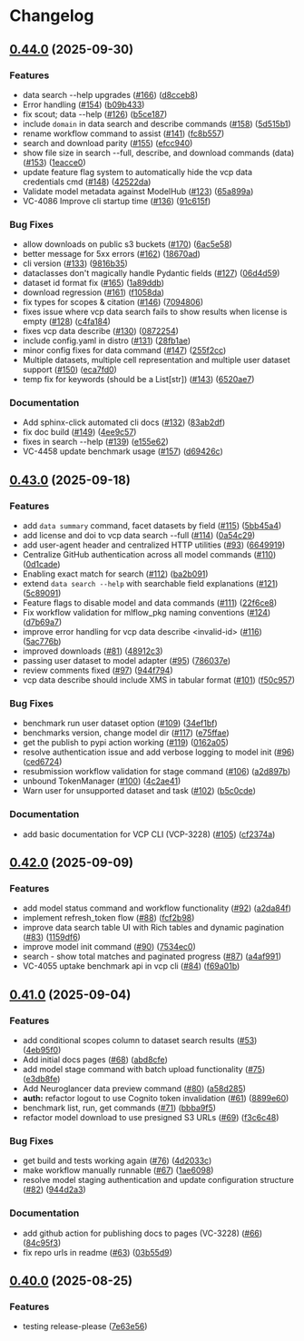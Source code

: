 # Changelog

## [0.44.0](https://github.com/chanzuckerberg/vcp-cli/compare/v0.43.0...v0.44.0) (2025-09-30)


### Features

* data search --help upgrades ([#166](https://github.com/chanzuckerberg/vcp-cli/issues/166)) ([d8cceb8](https://github.com/chanzuckerberg/vcp-cli/commit/d8cceb832fac319e845849922fbb37bbca0b9297))
* Error handling ([#154](https://github.com/chanzuckerberg/vcp-cli/issues/154)) ([b09b433](https://github.com/chanzuckerberg/vcp-cli/commit/b09b4339fad778dee6c96ad32e275b7c560639f6))
* fix scout; data --help ([#126](https://github.com/chanzuckerberg/vcp-cli/issues/126)) ([b5ce187](https://github.com/chanzuckerberg/vcp-cli/commit/b5ce187834ca655a5f8c7db14627a9c3909565aa))
* include `domain` in data search and describe commands ([#158](https://github.com/chanzuckerberg/vcp-cli/issues/158)) ([5d515b1](https://github.com/chanzuckerberg/vcp-cli/commit/5d515b117cd103d610ef668a93b2ef1546b35277))
* rename workflow command to assist ([#141](https://github.com/chanzuckerberg/vcp-cli/issues/141)) ([fc8b557](https://github.com/chanzuckerberg/vcp-cli/commit/fc8b557149f61cc8f1853f911d3afdc488b5ae41))
* search and download parity ([#155](https://github.com/chanzuckerberg/vcp-cli/issues/155)) ([efcc940](https://github.com/chanzuckerberg/vcp-cli/commit/efcc9400e5fb147649141d7e267fe5b3c7e7a32d))
* show file size in search --full, describe, and download commands (data) ([#153](https://github.com/chanzuckerberg/vcp-cli/issues/153)) ([1eacce0](https://github.com/chanzuckerberg/vcp-cli/commit/1eacce040b4cb54f33f7d5355a3ad2045fb18a9b))
* update feature flag system to automatically hide the vcp data credentials cmd ([#148](https://github.com/chanzuckerberg/vcp-cli/issues/148)) ([42522da](https://github.com/chanzuckerberg/vcp-cli/commit/42522dad6ddb40cb959906390dc899415c5d0689))
* Validate model metadata against ModelHub ([#123](https://github.com/chanzuckerberg/vcp-cli/issues/123)) ([65a899a](https://github.com/chanzuckerberg/vcp-cli/commit/65a899a3e0ca4cc522353f48a28120fdb02b72f4))
* VC-4086 Improve cli startup time ([#136](https://github.com/chanzuckerberg/vcp-cli/issues/136)) ([91c615f](https://github.com/chanzuckerberg/vcp-cli/commit/91c615ff951b3472a3c3119b3b0edae7c296d34c))


### Bug Fixes

* allow downloads on public s3 buckets ([#170](https://github.com/chanzuckerberg/vcp-cli/issues/170)) ([6ac5e58](https://github.com/chanzuckerberg/vcp-cli/commit/6ac5e5879fcccf2f6c4ad546a0ed331ffa383f78))
* better message for 5xx errors ([#162](https://github.com/chanzuckerberg/vcp-cli/issues/162)) ([18670ad](https://github.com/chanzuckerberg/vcp-cli/commit/18670ad9d9b563051ef9a81326ecbd0b6399f2ca))
* cli version ([#133](https://github.com/chanzuckerberg/vcp-cli/issues/133)) ([9816b35](https://github.com/chanzuckerberg/vcp-cli/commit/9816b35fdc072df4d74b59354f6ff25adb592485))
* dataclasses don't magically handle Pydantic fields ([#127](https://github.com/chanzuckerberg/vcp-cli/issues/127)) ([06d4d59](https://github.com/chanzuckerberg/vcp-cli/commit/06d4d59c8945bfb3118decf8268bac6314bf5226))
* dataset id format fix ([#165](https://github.com/chanzuckerberg/vcp-cli/issues/165)) ([1a89ddb](https://github.com/chanzuckerberg/vcp-cli/commit/1a89ddb23e5164e604cd7274b50d50056a5a45c1))
* download regression ([#161](https://github.com/chanzuckerberg/vcp-cli/issues/161)) ([f1058da](https://github.com/chanzuckerberg/vcp-cli/commit/f1058da946c5fb627d69fcab31075cd019d0279a))
* fix types for scopes & citation ([#146](https://github.com/chanzuckerberg/vcp-cli/issues/146)) ([7094806](https://github.com/chanzuckerberg/vcp-cli/commit/7094806f85d57cb950c91aa478a8f4e7fc3d71d9))
* fixes issue where vcp data search fails to show results when license is empty ([#128](https://github.com/chanzuckerberg/vcp-cli/issues/128)) ([c4fa184](https://github.com/chanzuckerberg/vcp-cli/commit/c4fa1842c7d798a6b3dca1a2b13eb8b7761769d7))
* fixes vcp data describe ([#130](https://github.com/chanzuckerberg/vcp-cli/issues/130)) ([0872254](https://github.com/chanzuckerberg/vcp-cli/commit/08722545d3e67a0fe560c4516d8073d60cdf6e36))
* include config.yaml in distro ([#131](https://github.com/chanzuckerberg/vcp-cli/issues/131)) ([28fb1ae](https://github.com/chanzuckerberg/vcp-cli/commit/28fb1aeb02f1958b97a2f54cccafa1887e3b98be))
* minor config fixes for data command ([#147](https://github.com/chanzuckerberg/vcp-cli/issues/147)) ([255f2cc](https://github.com/chanzuckerberg/vcp-cli/commit/255f2ccc7b4f28f76bd1afdb90d342ecdfb7454d))
* Multiple datasets, multiple cell representation and multiple user dataset support ([#150](https://github.com/chanzuckerberg/vcp-cli/issues/150)) ([eca7fd0](https://github.com/chanzuckerberg/vcp-cli/commit/eca7fd06fe4821a4caba26817e08c25f67e3425b))
* temp fix for keywords (should be a List[str]) ([#143](https://github.com/chanzuckerberg/vcp-cli/issues/143)) ([6520ae7](https://github.com/chanzuckerberg/vcp-cli/commit/6520ae7d8825c30bbdcc3a2da9f5291eeb721f21))


### Documentation

* Add sphinx-click automated cli docs ([#132](https://github.com/chanzuckerberg/vcp-cli/issues/132)) ([83ab2df](https://github.com/chanzuckerberg/vcp-cli/commit/83ab2dfeeb08a8bed4c87c8991f68765de9729dd))
* fix doc build ([#149](https://github.com/chanzuckerberg/vcp-cli/issues/149)) ([4ee9c57](https://github.com/chanzuckerberg/vcp-cli/commit/4ee9c575c9c9812730436231a012be3c8ddc06b0))
* fixes in search --help ([#139](https://github.com/chanzuckerberg/vcp-cli/issues/139)) ([e155e62](https://github.com/chanzuckerberg/vcp-cli/commit/e155e62d1f5906c6d383c737212b3b297d3a8d82))
* VC-4458 update benchmark usage ([#157](https://github.com/chanzuckerberg/vcp-cli/issues/157)) ([d69426c](https://github.com/chanzuckerberg/vcp-cli/commit/d69426c25f65f3fc48722c91c77a4b2d429ae7b4))

## [0.43.0](https://github.com/chanzuckerberg/vcp-cli/compare/v0.42.0...v0.43.0) (2025-09-18)


### Features

* add `data summary` command, facet datasets by field ([#115](https://github.com/chanzuckerberg/vcp-cli/issues/115)) ([5bb45a4](https://github.com/chanzuckerberg/vcp-cli/commit/5bb45a45a71ca008859a09dd614ed73ceeee26dd))
* add license and doi to vcp data search --full ([#114](https://github.com/chanzuckerberg/vcp-cli/issues/114)) ([0a54c29](https://github.com/chanzuckerberg/vcp-cli/commit/0a54c29cd4afaa9a1ea29bef9dea7f55f96e948a))
* add user-agent header and centralized HTTP utilities ([#93](https://github.com/chanzuckerberg/vcp-cli/issues/93)) ([6649919](https://github.com/chanzuckerberg/vcp-cli/commit/664991981a5bec8574850845443cb274d601ad29))
* Centralize GitHub authentication across all model commands ([#110](https://github.com/chanzuckerberg/vcp-cli/issues/110)) ([0d1cade](https://github.com/chanzuckerberg/vcp-cli/commit/0d1cadef247aaac8edf46ebf26d0a2a7c2edccbc))
* Enabling exact match for search ([#112](https://github.com/chanzuckerberg/vcp-cli/issues/112)) ([ba2b091](https://github.com/chanzuckerberg/vcp-cli/commit/ba2b0918e192dd5e611b743a728e472b796cdbde))
* extend `data search --help` with searchable field explanations ([#121](https://github.com/chanzuckerberg/vcp-cli/issues/121)) ([5c89091](https://github.com/chanzuckerberg/vcp-cli/commit/5c89091bb224e1986c0ed81ac6436cbbe94dec9b))
* Feature flags to disable model and data commands ([#111](https://github.com/chanzuckerberg/vcp-cli/issues/111)) ([22f6ce8](https://github.com/chanzuckerberg/vcp-cli/commit/22f6ce841a7b571bd62527615eee57ffdb5ec8f0))
* Fix workflow validation for mlflow_pkg naming conventions ([#124](https://github.com/chanzuckerberg/vcp-cli/issues/124)) ([d7b69a7](https://github.com/chanzuckerberg/vcp-cli/commit/d7b69a7d93698caf1dc082151777ba2229543c97))
* improve error handling for vcp data describe &lt;invalid-id&gt; ([#116](https://github.com/chanzuckerberg/vcp-cli/issues/116)) ([5ac776b](https://github.com/chanzuckerberg/vcp-cli/commit/5ac776baf7fb488a4a9b6df91d81efb88334f889))
* improved downloads ([#81](https://github.com/chanzuckerberg/vcp-cli/issues/81)) ([48912c3](https://github.com/chanzuckerberg/vcp-cli/commit/48912c3df5d5cdf165ed870a836d57a44ee19e70))
* passing user dataset to model adapter ([#95](https://github.com/chanzuckerberg/vcp-cli/issues/95)) ([786037e](https://github.com/chanzuckerberg/vcp-cli/commit/786037e266b89aa4956e918f7f27168ac2878d09))
* review comments fixed ([#97](https://github.com/chanzuckerberg/vcp-cli/issues/97)) ([944f794](https://github.com/chanzuckerberg/vcp-cli/commit/944f794caf3acc0d2de4bd663ac4f07a4e518be1))
* vcp data describe should include XMS in tabular format ([#101](https://github.com/chanzuckerberg/vcp-cli/issues/101)) ([f50c957](https://github.com/chanzuckerberg/vcp-cli/commit/f50c9572f3f209814bbef4e0664620bda4ea96bf))


### Bug Fixes

* benchmark run user dataset option ([#109](https://github.com/chanzuckerberg/vcp-cli/issues/109)) ([34ef1bf](https://github.com/chanzuckerberg/vcp-cli/commit/34ef1bfbaaa157fea515797673072754cd9efc95))
* benchmarks version, change model dir ([#117](https://github.com/chanzuckerberg/vcp-cli/issues/117)) ([e75ffae](https://github.com/chanzuckerberg/vcp-cli/commit/e75ffaed0aa6d53e233802a607122238bca83d4e))
* get the publish to pypi action working ([#119](https://github.com/chanzuckerberg/vcp-cli/issues/119)) ([0162a05](https://github.com/chanzuckerberg/vcp-cli/commit/0162a05bc39a16ba0d01406eefc46bcb430a0c6b))
* resolve authentication issue and add verbose logging to model init ([#96](https://github.com/chanzuckerberg/vcp-cli/issues/96)) ([ced6724](https://github.com/chanzuckerberg/vcp-cli/commit/ced6724e77340849358d29fb2fe420d0c59ba431))
* resubmission workflow validation for stage command ([#106](https://github.com/chanzuckerberg/vcp-cli/issues/106)) ([a2d897b](https://github.com/chanzuckerberg/vcp-cli/commit/a2d897bdc3609301e10a1db0c182836776665df0))
* unbound TokenManager ([#100](https://github.com/chanzuckerberg/vcp-cli/issues/100)) ([4c2ae41](https://github.com/chanzuckerberg/vcp-cli/commit/4c2ae41fafa58ab340b354fbfaa00a2cfe50dec6))
* Warn user for unsupported dataset and task ([#102](https://github.com/chanzuckerberg/vcp-cli/issues/102)) ([b5c0cde](https://github.com/chanzuckerberg/vcp-cli/commit/b5c0cde606704a989253949b8f46e2d896c929ec))


### Documentation

* add basic documentation for VCP CLI (VCP-3228) ([#105](https://github.com/chanzuckerberg/vcp-cli/issues/105)) ([cf2374a](https://github.com/chanzuckerberg/vcp-cli/commit/cf2374af536736b4f014fe40522c2a828e7366b5))

## [0.42.0](https://github.com/chanzuckerberg/vcp-cli/compare/v0.41.0...v0.42.0) (2025-09-09)


### Features

* add model status command and workflow functionality ([#92](https://github.com/chanzuckerberg/vcp-cli/issues/92)) ([a2da84f](https://github.com/chanzuckerberg/vcp-cli/commit/a2da84fe5da96d7ac5011bacc04627f804c65fb5))
* implement refresh_token flow ([#88](https://github.com/chanzuckerberg/vcp-cli/issues/88)) ([fcf2b98](https://github.com/chanzuckerberg/vcp-cli/commit/fcf2b98444dcfb568cadbdc02c2a3a759942a5d2))
* improve data search table UI with Rich tables and dynamic pagination ([#83](https://github.com/chanzuckerberg/vcp-cli/issues/83)) ([1159df6](https://github.com/chanzuckerberg/vcp-cli/commit/1159df67316958467ad0fdb5cb25469987e5e84e))
* improve model init command ([#90](https://github.com/chanzuckerberg/vcp-cli/issues/90)) ([7534ec0](https://github.com/chanzuckerberg/vcp-cli/commit/7534ec0601d007f1c287ef71c033533561a976df))
* search - show total matches and paginated progress ([#87](https://github.com/chanzuckerberg/vcp-cli/issues/87)) ([a4af991](https://github.com/chanzuckerberg/vcp-cli/commit/a4af991037e099d3614dc97afb1b5350d08d7f49))
* VC-4055 uptake benchmark api in vcp cli ([#84](https://github.com/chanzuckerberg/vcp-cli/issues/84)) ([f69a01b](https://github.com/chanzuckerberg/vcp-cli/commit/f69a01ba1a73ba39e93e2daf27bf6406f2fdb617))

## [0.41.0](https://github.com/chanzuckerberg/vcp-cli/compare/v0.40.0...v0.41.0) (2025-09-04)


### Features

* add conditional scopes column to dataset search results ([#53](https://github.com/chanzuckerberg/vcp-cli/issues/53)) ([4eb95f0](https://github.com/chanzuckerberg/vcp-cli/commit/4eb95f0ea28b1a6bc2718143fcf07e5dd27554b1))
* Add initial docs pages ([#68](https://github.com/chanzuckerberg/vcp-cli/issues/68)) ([abd8cfe](https://github.com/chanzuckerberg/vcp-cli/commit/abd8cfe766bb150cb853e6369ce3181c57423f7c))
* add model stage command with batch upload functionality ([#75](https://github.com/chanzuckerberg/vcp-cli/issues/75)) ([e3db8fe](https://github.com/chanzuckerberg/vcp-cli/commit/e3db8fea73ea47b7e08bc8c5b1668eaaa42c07a6))
* Add Neuroglancer data preview command ([#80](https://github.com/chanzuckerberg/vcp-cli/issues/80)) ([a58d285](https://github.com/chanzuckerberg/vcp-cli/commit/a58d285a6729623dd3f4ef48866fc83255393b2f))
* **auth:** refactor logout to use Cognito token invalidation ([#61](https://github.com/chanzuckerberg/vcp-cli/issues/61)) ([8899e60](https://github.com/chanzuckerberg/vcp-cli/commit/8899e6040f680a314fbdc1a18a675f34ead888b2))
* benchmark list, run, get commands ([#71](https://github.com/chanzuckerberg/vcp-cli/issues/71)) ([bbba9f5](https://github.com/chanzuckerberg/vcp-cli/commit/bbba9f5cb805a196d501fe0530625bc0b81a048e))
* refactor model download to use presigned S3 URLs ([#69](https://github.com/chanzuckerberg/vcp-cli/issues/69)) ([f3c6c48](https://github.com/chanzuckerberg/vcp-cli/commit/f3c6c488fb31ac9e1e4471c82d5ea6720886150b))


### Bug Fixes

* get build and tests working again ([#76](https://github.com/chanzuckerberg/vcp-cli/issues/76)) ([4d2033c](https://github.com/chanzuckerberg/vcp-cli/commit/4d2033c7e8bdcfe974e1b603a47a287310ea4835))
* make workflow manually runnable ([#67](https://github.com/chanzuckerberg/vcp-cli/issues/67)) ([1ae6098](https://github.com/chanzuckerberg/vcp-cli/commit/1ae60986a09b568e0d3883cb5a3d1b54208f8238))
* resolve model staging authentication and update configuration structure ([#82](https://github.com/chanzuckerberg/vcp-cli/issues/82)) ([944d2a3](https://github.com/chanzuckerberg/vcp-cli/commit/944d2a3c07e7574c96859d333c5599ffeb5f7bdb))


### Documentation

* add github action for publishing docs to pages (VC-3228) ([#66](https://github.com/chanzuckerberg/vcp-cli/issues/66)) ([84c95f3](https://github.com/chanzuckerberg/vcp-cli/commit/84c95f3a8e68a0ce1d7ff605abfa2320f73de91c))
* fix repo urls in readme ([#63](https://github.com/chanzuckerberg/vcp-cli/issues/63)) ([03b55d9](https://github.com/chanzuckerberg/vcp-cli/commit/03b55d9f3a92448154198a909fe5952d07afe51e))

## [0.40.0](https://github.com/chanzuckerberg/vcp-cli/compare/v0.39.0...v0.40.0) (2025-08-25)


### Features

* testing release-please ([7e63e56](https://github.com/chanzuckerberg/vcp-cli/commit/7e63e56d6c73c74f595a6de2893be2c3bb3507a6))
